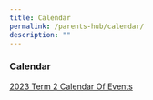 ```yaml
---
title: Calendar
permalink: /parents-hub/calendar/
description: ""
---
```

### Calendar

[2023 Term 2 Calendar Of Events](/files/Parent_Hub/Calendar/2023_Term_%202_COE.pdf)